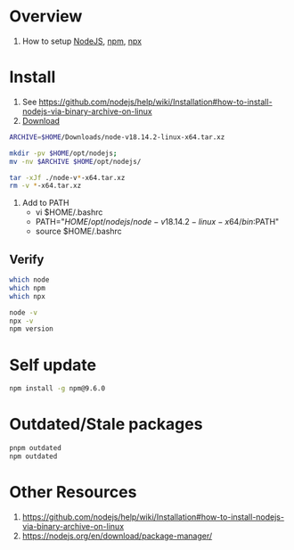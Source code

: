 # Overview
1. How to setup [NodeJS](https://nodejs.org/en/), [npm](https://www.npmjs.com/), [npx](https://www.npmjs.com/package/npx)

 
# Install
1. See https://github.com/nodejs/help/wiki/Installation#how-to-install-nodejs-via-binary-archive-on-linux
1. [Download](https://nodejs.org/en/download/)
```bash
ARCHIVE=$HOME/Downloads/node-v18.14.2-linux-x64.tar.xz

mkdir -pv $HOME/opt/nodejs;
mv -nv $ARCHIVE $HOME/opt/nodejs/

tar -xJf ./node-v*-x64.tar.xz
rm -v *-x64.tar.xz
```
1. Add to PATH
    - vi $HOME/.bashrc
    - PATH="$HOME/opt/nodejs/node-v18.14.2-linux-x64/bin:$PATH"
    - source $HOME/.bashrc

## Verify
```bash
which node
which npm
which npx

node -v
npx -v
npm version
```


# Self update
```bash
npm install -g npm@9.6.0
```


# Outdated/Stale packages
```bash
pnpm outdated
npm outdated
```


# Other Resources
1. https://github.com/nodejs/help/wiki/Installation#how-to-install-nodejs-via-binary-archive-on-linux
1. https://nodejs.org/en/download/package-manager/
